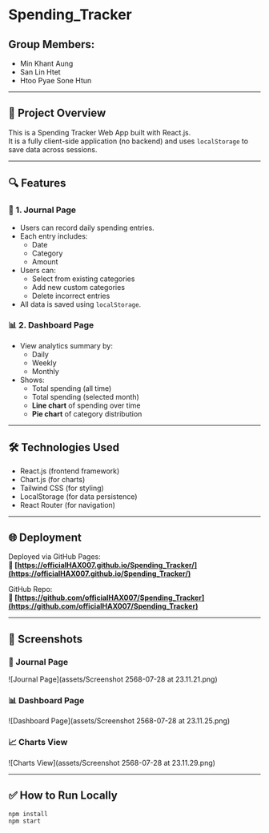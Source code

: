 # Spending_Tracker

## Group Members:
- Min Khant Aung  
- San Lin Htet  
- Htoo Pyae Sone Htun  

---

## 🧾 Project Overview  
This is a Spending Tracker Web App built with React.js.  
It is a fully client-side application (no backend) and uses `localStorage` to save data across sessions.

---

## 🔍 Features

### 📘 1. Journal Page
- Users can record daily spending entries.
- Each entry includes:
  - Date
  - Category
  - Amount
- Users can:
  - Select from existing categories
  - Add new custom categories
  - Delete incorrect entries
- All data is saved using `localStorage`.

### 📊 2. Dashboard Page
- View analytics summary by:
  - Daily
  - Weekly
  - Monthly
- Shows:
  - Total spending (all time)
  - Total spending (selected month)
  - **Line chart** of spending over time
  - **Pie chart** of category distribution

---

## 🛠️ Technologies Used
- React.js (frontend framework)
- Chart.js (for charts)
- Tailwind CSS (for styling)
- LocalStorage (for data persistence)
- React Router (for navigation)

---

## 🌐 Deployment

Deployed via GitHub Pages:  
**🔗 [https://officialHAX007.github.io/Spending_Tracker/](https://officialHAX007.github.io/Spending_Tracker/)**

GitHub Repo:  
**🔗 [https://github.com/officialHAX007/Spending_Tracker](https://github.com/officialHAX007/Spending_Tracker)**

---

## 📸 Screenshots

### 📝 Journal Page  
![Journal Page](assets/Screenshot 2568-07-28 at 23.11.21.png)

### 📊 Dashboard Page  
![Dashboard Page](assets/Screenshot 2568-07-28 at 23.11.25.png)

### 📈 Charts View  
![Charts View](assets/Screenshot 2568-07-28 at 23.11.29.png)


---

## ✅ How to Run Locally

```bash
npm install
npm start
